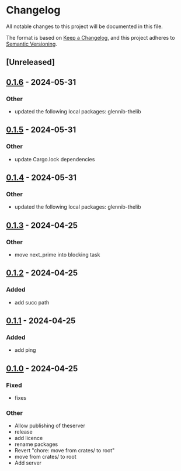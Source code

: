 # Changelog
All notable changes to this project will be documented in this file.

The format is based on [Keep a Changelog](https://keepachangelog.com/en/1.0.0/),
and this project adheres to [Semantic Versioning](https://semver.org/spec/v2.0.0.html).

## [Unreleased]

## [0.1.6](https://github.com/glennib/example-workspace-rs/compare/glennib-theserver-v0.1.5...glennib-theserver-v0.1.6) - 2024-05-31

### Other
- updated the following local packages: glennib-thelib

## [0.1.5](https://github.com/glennib/example-workspace-rs/compare/glennib-theserver-v0.1.4...glennib-theserver-v0.1.5) - 2024-05-31

### Other
- update Cargo.lock dependencies

## [0.1.4](https://github.com/glennib/example-workspace-rs/compare/glennib-theserver-v0.1.3...glennib-theserver-v0.1.4) - 2024-05-31

### Other
- updated the following local packages: glennib-thelib

## [0.1.3](https://github.com/glennib/example-workspace-rs/compare/glennib-theserver-v0.1.2...glennib-theserver-v0.1.3) - 2024-04-25

### Other
- move next_prime into blocking task

## [0.1.2](https://github.com/glennib/example-workspace-rs/compare/glennib-theserver-v0.1.1...glennib-theserver-v0.1.2) - 2024-04-25

### Added
- add succ path

## [0.1.1](https://github.com/glennib/example-workspace-rs/compare/glennib-theserver-v0.1.0...glennib-theserver-v0.1.1) - 2024-04-25

### Added
- add ping

## [0.1.0](https://github.com/glennib/example-workspace-rs/releases/tag/glennib-theserver-v0.1.0) - 2024-04-25

### Fixed
- fixes

### Other
- Allow publishing of theserver
- release
- add licence
- rename packages
- Revert "chore: move from crates/ to root"
- move from crates/ to root
- Add server
